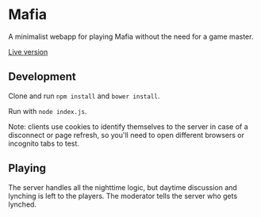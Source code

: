 # Mafia

A minimalist webapp for playing Mafia without the need for a game master.

[Live version](http://mafia.semicolon.ca)

## Development

Clone and run `npm install` and `bower install`.

Run with `node index.js`.

Note: clients use cookies to identify themselves to the server in case of a disconnect or page refresh, so you'll need to open different browsers or incognito tabs to test.

## Playing

The server handles all the nighttime logic, but daytime discussion and lynching is left to the players. The moderator tells the server who gets lynched.